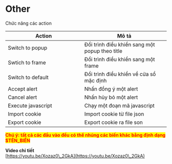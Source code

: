 # Other

Chức năng các action

<table><thead><tr><th width="223">Action</th><th>Mô tả</th></tr></thead><tbody><tr><td>Switch to popup</td><td>Đổi trình điều khiển sang một popup theo title</td></tr><tr><td>Swtich to frame</td><td>Đổi trình điều khiển sang một frame</td></tr><tr><td>Switch to default</td><td>Đổi trình điều khiển về cửa sổ mặc định</td></tr><tr><td>Accept alert</td><td>Nhấn đồng ý một alert</td></tr><tr><td>Cancel alert</td><td>Nhấn hủy bỏ một alert</td></tr><tr><td>Execute javascript</td><td>Chạy một đoạn mã javascript</td></tr><tr><td>Import cookie</td><td>Import cookie từ file json</td></tr><tr><td>Export cookie</td><td>Export cookie ra file son</td></tr></tbody></table>

<mark style="color:red;">**Chú ý: tất cả các đầu vào đều có thể nhúng các biến khác bằng định dạng $TÊN\_BIẾN**</mark>

**Video chi tiết**\
[https://youtu.be/Xozaz0\_2GkA](https://youtu.be/Xozaz0\_2GkA)
